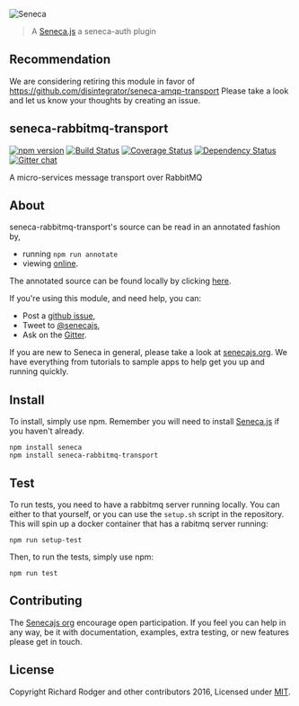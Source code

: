 ![Seneca](http://senecajs.org/files/assets/seneca-logo.png)
> A [Seneca.js](https://github.com/senecajs/) a seneca-auth plugin

## Recommendation

We are considering retiring this module in favor of https://github.com/disintegrator/seneca-amqp-transport  Please take a look and let us know your thoughts by creating an issue.

## seneca-rabbitmq-transport
[![npm version][npm-badge]][npm-url]
[![Build Status][travis-badge]][travis-url]
[![Coverage Status][coveralls-badge]][coveralls-url]
[![Dependency Status][david-badge]][david-url]
[![Gitter chat][gitter-badge]][gitter-url]

A micro-services message transport over RabbitMQ

## About

seneca-rabbitmq-transport's source can be read in an annotated fashion by,

- running `npm run annotate`
- viewing [online][].

The annotated source can be found locally by clicking [here][].

If you're using this module, and need help, you can:

- Post a [github issue][],
- Tweet to [@senecajs][],
- Ask on the [Gitter][gitter-url].

If you are new to Seneca in general, please take a look at [senecajs.org][]. We have everything from
tutorials to sample apps to help get you up and running quickly.


## Install
To install, simply use npm. Remember you will need to install [Seneca.js][] if you haven't already.

```
npm install seneca
npm install seneca-rabbitmq-transport
```

## Test
To run tests, you need to have a rabbitmq server running locally. You can either to that yourself, or
you can use the `setup.sh` script in the repository. This will spin up a docker container that has a
rabitmq server running:

```
npm run setup-test
```
Then, to run the tests, simply use npm:

```
npm run test
```

## Contributing
The [Senecajs org][] encourage open participation. If you feel you can help in any way, be it with
documentation, examples, extra testing, or new features please get in touch.

## License
Copyright Richard Rodger and other contributors 2016, Licensed under [MIT][].

[npm-badge]: https://img.shields.io/npm/v/seneca-rabbitmq-transport.svg
[npm-url]: https://npmjs.com/package/seneca-rabbitmq-transport
[travis-badge]: https://api.travis-ci.org/senecajs/seneca-rabbitmq-transport.svg
[travis-url]: https://travis-ci.org/senecajs/seneca-rabbitmq-transport
[coveralls-badge]:https://coveralls.io/repos/senecajs/seneca-rabbitmq-transport/badge.svg?branch=master&service=github
[coveralls-url]: https://coveralls.io/github/senecajs/seneca-rabbitmq-transport?branch=master
[david-badge]: https://david-dm.org/senecajs/seneca-rabbitmq-transport.svg
[david-url]: https://david-dm.org/senecajs/seneca-rabbitmq-transport
[gitter-badge]: https://badges.gitter.im/senecajs/seneca.svg
[gitter-url]: https://gitter.im/senecajs/seneca
[online]: http://htmlpreview.github.com/?https://github.com/senecajs/seneca-rabbitmq-transport/blob/master/doc/rabbitmq-transport.html
[MIT]: ./LICENSE
[Senecajs org]: https://github.com/senecajs/
[Seneca.js]: https://www.npmjs.com/package/seneca
[senecajs.org]: http://senecajs.org/
[github issue]: https://github.com/senecajs/seneca-rabbitmq-transport/issues
[@senecajs]: http://twitter.com/senecajs
[here]: ./doc/rabbitmq-transport.html
